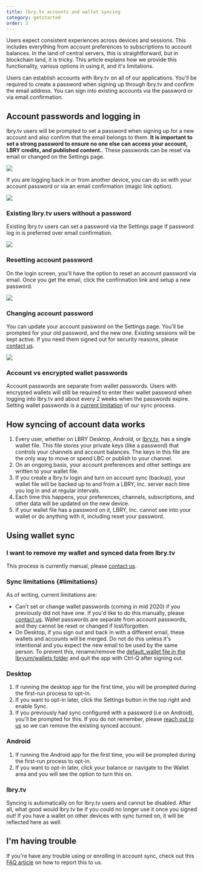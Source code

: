 ```yaml
---
title: lbry.tv accounts and wallet syncing
category: getstarted
order: 3
---
```


Users expect consistent experiences across devices and sessions. This includes everything from account preferences to subscriptions to account balances. In the land of central servers, this is straightforward, but in blockchain land, it is tricky. This article explains how we provide this functionality, various options in using it, and it's limitations.

Users can establish accounts with lbry.tv on all of our applications. You'll be required to create a password when signing up through lbry.tv and confirm the email address. You can sign into existing accounts via the password or via email confirmation. 

## Account passwords and logging in

lbry.tv users will be prompted to set a password when signing up for a new account and also confirm that the email belongs to them. **It is important to set a strong password to ensure no one else can access your account, LBRY credits, and published content.**. These passwords can be reset via email or changed on the Settings page.

![](https://spee.ch/9/passwords-join.png)

If you are logging back in or from another device, you can do so with your account password or via an email confirmation (magic link option). 

![](https://spee.ch/4/passwords-signin-password.png)

### Existing lbry.tv users without a password
Existing lbry.tv users can set a password via the Settings page if password log in is preferred over email confirmation. 

![](https://spee.ch/6/passwords-add.png)

### Resetting account password

On the login screen, you'll have the option to reset an account password via email. Once you get the email, click the confirmation link and setup a new password.

![](https://spee.ch/9/passwords-reset.png)

### Changing account password

You can update your account password on the Settings page. You'll be prompted for your old password, and the new one. Existing sessions will be kept active. If you need them signed out for security reasons, please [contact us](/faq/support).

![](https://spee.ch/9/update-password.jpg)

### Account vs encrypted wallet passwords
Account passwords are separate from wallet passwords. Users with encrypted wallets will still be required to enter their wallet password when logging into lbry.tv and about every 2 weeks when the passwords expire. Setting wallet passwords is a [current limitation](#limitations) of our sync process. 

## How syncing of account data works

1. Every user, whether on LBRY Desktop, Android, or [lbry.tv](https://lbry.tv), has a single wallet file. This file stores your private keys (like a password) that controls your channels and account balances. The keys in this file are the only way to move or spend LBC or publish to your channel.
1. On an ongoing basis, your account preferences and other settings are written to your wallet file.
1. If you create a lbry.tv login and turn on account sync (backup), your wallet file will be backed up to and from a LBRY, Inc. server each time you log in and at regular intervals.
1. Each time this happens, your preferences, channels, subscriptions, and other data will be updated on the new device.
1. If your wallet file has a password on it, LBRY, Inc. cannot see into your wallet or do anything with it, including reset your password.

## Using wallet sync

### I want to remove my wallet and synced data from lbry.tv

This process is currently manual, please [contact us](/faq/support).

### Sync limitations {#limitations}

As of writing, current limitations are:

- Can't set or change wallet passwords (coming in mid 2020) if you previously did not have one. If you'd like to do this manually, please [contact us](/faq/support). Wallet passwords are separate from account passwords, and they cannot be reset or changed if lost/forgotten.
- On Desktop, if you sign out and back in with a different email, these wallets and accounts will be merged. Do not do this unless it's intentional and you expect the new email to be used by the same person. To prevent this, rename/remove the [default_wallet file in the lbryum/wallets folder](/faq/lbry-directories) and quit the app with Ctrl-Q after signing out.

### Desktop

1. If running the desktop app for the first time, you will be prompted during the first-run process to opt-in.
1. If you want to opt-in later, click the Settings button in the top right and enable Sync.
1. If you previously had sync configured with a password (i.e on Android), you'll be prompted for this. If you do not remember, please [reach out to us](mailto:hello@lbry.com) so we can remove the existing synced account.

### Android

1. If running the Android app for the first time, you will be prompted during the first-run process to opt-in.
1. If you want to opt-in later, click your balance or navigate to the Wallet area and you will see the option to turn this on.

### lbry.tv

Syncing is automatically on for lbry.tv users and cannot be disabled. After all, what good would lbry.tv be if you could no longer use it once you signed out! If you have a wallet on other devices with sync turned on, it will be reflected here as well.

## I'm having trouble

If you're have any trouble using or enrolling in account sync, check out this [FAQ article](/faq/how-to-report-bugs) on how to report this to us.
